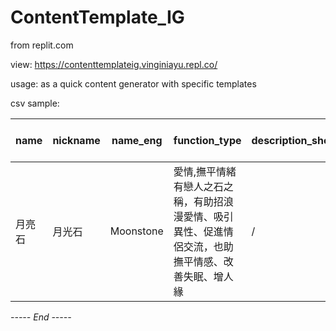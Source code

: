 # ContentTemplate_IG
from replit.com

view: https://contenttemplateig.vinginiayu.repl.co/

usage:
as a quick content generator with specific templates

csv sample:

| name | nickname | name_eng | function_type | description_short | description_long | color | Hand (R?L?) | Story | Remarks
| ---- | ---- | ---- | ---- | ---- | ---- | ---- | ---- | ---- | ---- |
| 月亮石 | 月光石 | Moonstone | 愛情,撫平情緒有戀人之石之稱，有助招浪漫愛情、吸引異性、促進情侶交流，也助撫平情感、改善失眠、增人緣 | / | "白色、透明、多色、橙、灰、黑" | / | / | / | / | 

*----- End -----*
